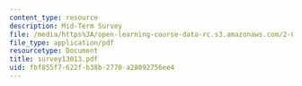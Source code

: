 ```yaml
---
content_type: resource
description: Mid-Term Survey
file: /media/https%3A/open-learning-course-data-rc.s3.amazonaws.com/2-003j-dynamics-and-vibration-13-013j-fall-2002/fbf855f7622fb38b2770a28092756ee4_survey13013.pdf
file_type: application/pdf
resourcetype: Document
title: survey13013.pdf
uid: fbf855f7-622f-b38b-2770-a28092756ee4
---
```

